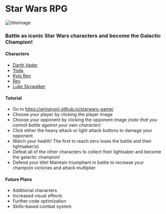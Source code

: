 # Star Wars RPG
![titleimage](https://user-images.githubusercontent.com/30301389/34653349-b8692b54-f3b8-11e7-914d-d1e08d32d16c.jpg)<br>
### Battle as iconic Star Wars characters and become the Galactic Champion!
#### Characters
- [Darth Vader](http://starwars.wikia.com/wiki/Anakin_Skywalker)
- [Yoda](http://starwars.wikia.com/wiki/Yoda)
- [Kylo Ren](http://starwars.wikia.com/wiki/Kylo_Ren)
- [Rey](http://starwars.wikia.com/wiki/Rey)
- [Luke Skywalker](http://starwars.wikia.com/wiki/Luke_Skywalker)

#### Tutorial
- Go to https://arinarooji.github.io/starwars-game/
- Choose your player by clicking the player image
- Choose your opponent by clicking the opponent image *(note that you cannot battle against your own character)*
- Click either the heavy attack or light attack buttons to damage your opponent
- Watch your health! The first to reach zero loses the battle and their lightsaber(s)
- Defeat all of the other characters to collect their lightsaber and become the galactic champion!
- Defend your title! Maintain triumphant in battle to increase your champion victories and attack multiplier

#### Future Plans
- Additional characters
- Increased visual effects
- Further code optimization
- Skills-based combat system
